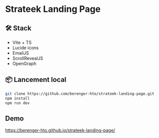 # Strateek Landing Page

## 🛠️ Stack

- Vite + TS
- Lucide icons
- EmailJS
- ScrollRevealJS
- OpenGraph

## 📦 Lancement local

```bash
git clone https://github.com/berenger-hto/strateek-landing-page.git
npm install
npm run dev
```

## Demo
https://berenger-hto.github.io/strateek-landing-page/



